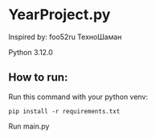 # YearProject.py

Inspired by: foo52ru ТехноШаман

Python 3.12.0

How to run:
-----------

Run this command with your python venv:

```
pip install -r requirements.txt
```

Run main.py

